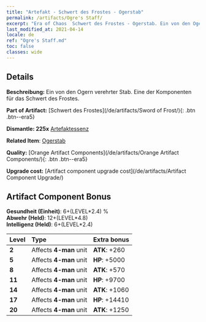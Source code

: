 ```yaml
---
title: "Artefakt - Schwert des Frostes - Ogerstab"
permalink: /artifacts/Ogre's Staff/
excerpt: "Era of Chaos  Schwert des Frostes - Ogerstab. Ein von den Ogern verehrter Stab. Eine der Komponenten für das Schwert des Frostes."
last_modified_at: 2021-04-14
locale: de
ref: "Ogre's Staff.md"
toc: false
classes: wide
---
```




## Details

 **Beschreibung:** Ein von den Ogern verehrter Stab. Eine der Komponenten für das Schwert des Frostes.

 **Part of Artifact:** [Schwert des Frostes](/de/artifacts/Sword of Frost/){: .btn .btn--era5}

 **Dismantle: 225x** [Artefaktessenz](/de/Items/con_905/)

 **Related Item**: [Ogerstab](/de/Items/art_163/)

 **Quality:** [Orange Artifact Components](/de/artifacts/Orange Artifact Components/){: .btn .btn--era5}

 **Upgrade cost:** [Artifact component upgrade cost](/de/artifacts/Artifact Component Upgrade/)

## Artifact Component Bonus

  **Gesundheit (Einheit)**: 6+(LEVEL\*2.4) %<br/>**Abwehr (Held)**: 12+(LEVEL\*4.8)<br/>**Intelligenz (Held)**: 6+(LEVEL\*2.4)

  |  Level  | Type |    Extra bonus  | 
  |:--------|:-----|:----------------| 
  | **2** | Affects **4-man** unit | **ATK**: +260 | 
  | **5** | Affects **4-man** unit | **HP**: +5000 | 
  | **8** | Affects **4-man** unit | **ATK**: +570 | 
  | **11** | Affects **4-man** unit | **HP**: +9700 | 
  | **14** | Affects **4-man** unit | **ATK**: +1060 | 
  | **17** | Affects **4-man** unit | **HP**: +14410 | 
  | **20** | Affects **4-man** unit | **ATK**: +1250 | 
